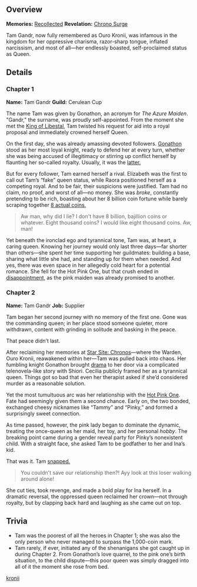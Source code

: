<!-- title: Tam Gandr -->
<!-- quote: It is simply too early for this. -->
<!-- chapters: -1 -->
<!-- images: (Tam's Chapter 1 Profile), (Tam's Chapter 2 Profile #1), (Tam's Chapter 2 Profile #2), (Tam using her Revelation), (Tam in the "Monster" MV), (Recollection - Ouro Kronii), (Tam in Chapter 2's Ending) -->
<!-- model: false -->

## Overview

**Memories:** [Recollected](https://youtu.be/aSFZwinYaaU)
**Revelation:** [Chrono Surge](#entry:chrono-surge-entry)

Tam Gandr, now fully remembered as Ouro Kronii, was infamous in the kingdom for her oppressive charisma, razor-sharp tongue, inflated narcissism, and most of all—her endlessly boasted, self-proclaimed status as Queen.

## Details

### Chapter 1

**Name:** Tam Gandr
**Guild:** Cerulean Cup

The name Tam was given by Gonathon, an acronym for _The Azure Maiden_. "Gandr," the surname, was proudly self-appointed. From the moment she met the [King of Libestal](#entry:outsider-entry), Tam twisted his request for aid into a royal proposal and immediately crowned herself Queen.

On the first day, she was already amassing devoted followers. [Gonathon](#entry:gigi-entry) stood as her most loyal knight, ready to defend her at every turn, whether she was being accused of illegitimacy or stirring up conflict herself by flaunting her so-called royalty. Usually, it was the [latter.](https://www.youtube.com/live/zgioohaY0m4?feature=shared&t=9013)

But for every follower, Tam earned herself a rival. Elizabeth was the first to call out Tam’s “fake” queen status, while Raora positioned herself as a competing royal. And to be fair, their suspicions were justified. Tam had no claim, no proof, and worst of all—no money. She was _broke_, constantly pretending to be rich, boasting about her 8 billion coin fortune while barely scraping together [8 actual coins.](https://www.youtube.com/live/JcRcTRedS_8?feature=shared&t=4242)

> Aw man, why did I lie? I don't have 8 billion, bajillion coins or whatever. Eight thousand coins? I would like eight thousand coins. Aw, man!

Yet beneath the ironclad ego and tyrannical tone, Tam was, at heart, a caring queen. Knowing her journey would only last three days—far shorter than others—she spent her time supporting her guildmates: building a base, sharing what little she had, and standing up for them when needed. And yes, there was even space in her allegedly cold heart for a potential romance. She fell for the Hot Pink One, but that crush ended in [disappointment,](https://www.youtube.com/live/fIGfh8GmKY8?feature=shared&t=8234) as the pink maiden was already promised to another.

### Chapter 2

**Name:** Tam Gandr
**Job:** Supplier

Tam began her second journey with no memory of the first one. Gone was the commanding queen; in her place stood someone quieter, more withdrawn, content with grinding in solitude and basking in the peace.

That peace didn’t last.

After reclaiming her memories at [Star Site: Chronos](#entry:star-site-chronos-entry)—where the Warden, Ouro Kronii, reawakened within her—Tam was pulled back into chaos. Her fumbling knight Gonathon brought [drama](https://www.youtube.com/live/YVyeKQ-6Ka8?si=vXgt9AUn-I4rIQ5o&t=11385) to her door via a complicated telenovela-like story with Shiori. Cecilia publicly framed her as a tyrannical queen. Things got so bad that even her therapist asked if she’d considered murder as a reasonable solution.

Yet the most tumultuous arc was her relationship with the [Hot Pink One](#entry:irys-entry). Fate had seemingly given them a second chance. Early on, the two bonded, exchanged cheesy nicknames like “Tammy” and “Pinky,” and formed a surprisingly sweet connection.

As time passed, however, the pink lady began to dominate the dynamic, treating the once-queen as her maid, her toy, and her personal _hobby_. The breaking point came during a gender reveal party for Pinky’s nonexistent child. With a straight face, she asked Tam to be godfather to her and Ina’s kid.

That was it. Tam [snapped.](#entry:hot-pink-one-collapse-entry)

> You couldn't save our relationship then?!
> Ayy look at this loser walking around alone!

She cut ties, took revenge, and made a bold play for Ina herself. In a dramatic reversal, the oppressed queen reclaimed her crown—not through royalty, but by clapping back hard and laughing as she came out on top.

## Trivia

- Tam was the poorest of all the heroes in Chapter 1; she was also the only person who never managed to surpass the 1,000-coin mark.
- Tam rarely, if ever, initiated any of the shenanigans she got caught up in during Chapter 2. From Gonathon’s love quarrel, to the pink one’s birth situation, to the child dispute—this poor queen was simply dragged into all of it the moment she rose from bed.

[kronii](#easter:easter-kronii)
